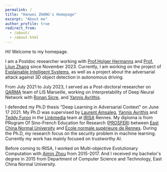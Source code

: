 ```yaml
---
permalink: /
title: "Hanwei ZHANG's Homepage"
excerpt: "About me"
author_profile: true
redirect_from: 
  - /about/
  - /about.html
---
```


Hi! Welcome to my homepage.

I am a Postdoc researcher working with [Prof.Holger Hermanns](https://depend.cs.uni-saarland.de/~hermanns/) and [Prof. Lijun Zhang](https://tis.ios.ac.cn/?page_id=148) since November 2023. Currently, I am working on the project of [Explainable Intelligent Systems](https://explainable-intelligent.systems/), as well as a project about the adversarial attack against 3D object detection in autonomous driving.

From July 2021 to July 2023, I served as a Post-doctoral researcher on [QARMA](https://qarma.lis-lab.fr/) team of LIS Marseille, working on Interpretability of Deep Neural Network with [Ronan Sicre](https://pageperso.lis-lab.fr/~ronan.sicre/wordpress/), and [Yannis Avrithis](https://avrithis.net/). 

I defended my Ph.D thesis "Deep Learning in Adversarial Context" on June 17 2021. My Ph.D was supervised by [Laurent Amsaleg](http://people.rennes.inria.fr/Laurent.Amsaleg/), [Yannis Avrithis](https://avrithis.net/) and [Teddy Furon](http://people.rennes.inria.fr/Teddy.Furon/website/Welcome.html) in the [Linkmedia](https://www-linkmedia.irisa.fr/) team at [IRISA](https://www.irisa.fr/) Rennes. 
My diploma is from PRogram Of Sino-French Education for Research ([PROSFER](http://www.ens-rennes.fr/prosfer/programme-prosfer-east-china-normal-university-276624.kjsp)) between [East China Normal University](https://www.ecnu.edu.cn/) and [École normale supérieure de Rennes](http://www.ens-rennes.fr/). 
During the Ph.D, my research focus on the security problem in machine learning. Currently my work has mainly focused on trustworthy AI.

Before coming to IRISA, I worked on Multi-objective Evolutionary Computation with [Aimin Zhou](https://faculty.ecnu.edu.cn/s/1949/t/22631/main.jspy) from 2015-2017. And I received my bachelor's degree in 2015 from Department of Computer Science and Technology, East China Normal University. 




